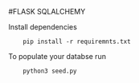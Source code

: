 #FLASK SQLALCHEMY

Install dependencies

```
    pip install -r requiremnts.txt
```

To populate your databse run 

```
    python3 seed.py
```